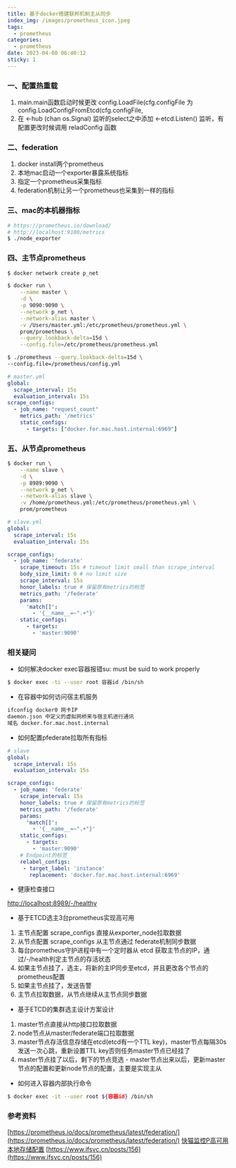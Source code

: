 ```yaml
---
title: 基于docker搭建联邦机制主从同步
index_img: /images/prometheus_icon.jpeg
tags:
  - prometheus
categories:
  - prometheus
date: 2023-04-08 06:40:12
sticky: 1
---
```


### 一、配置热重载

1. main.main函数启动时候更改 config.LoadFile(cfg.configFile 为 config.LoadConfigFromEtcd(cfg.configFile,
2. 在 <-hub (chan os.Signal) 监听的select之中添加 <-etcd.Listen() 监听，有配置更改时候调用 reladConfig 函数

### 二、federation

1. docker install两个prometheus
2. 本地mac启动一个exporter暴露系统指标
3. 指定一个prometheus采集指标
4. federation机制让另一个prometheus也采集到一样的指标

### 三、mac的本机器指标

``` bash
# https://prometheus.io/download/
# http://localhost:9100/metrics
$ ./node_exporter
```

### 四、主节点prometheus

``` bash
$ docker network create p_net

$ docker run \
    --name master \
    -d \
    -p 9090:9090 \
    --network p_net \
    --network-alias master \
    -v /Users/master.yml:/etc/prometheus/prometheus.yml \
    prom/prometheus \
    --query.lookback-delta=15d \
    --config.file=/etc/prometheus/prometheus.yml

$ ./prometheus --query.lookback-delta=15d \
--config.file=/prometheus/config.yml
```

``` yml
# master.yml
global:
  scrape_interval: 15s
  evaluation_interval: 15s
scrape_configs:
  - job_name: "request_count"
    metrics_path: '/metrics'
    static_configs:
      - targets: ["docker.for.mac.host.internal:6969"]
```

### 五、从节点prometheus

``` bash
$ docker run \
    --name slave \
    -d \
    -p 8989:9090 \
    --network p_net \
    --network-alias slave \
    -v /home/prometheus.yml:/etc/prometheus/prometheus.yml \
    prom/prometheus
```

``` yml
# slave.yml
global:
  scrape_interval: 15s 
  evaluation_interval: 15s 

scrape_configs:
  - job_name: 'federate'
    scrape_timeout: 15s # timeout limit small than scrape_interval
    body_size_limit: 0 # no limit size
    scrape_interval: 15s
    honor_labels: true # 保留原有metrics的标签
    metrics_path: '/federate'
    params:
      'match[]':
        - '{__name__=~".+"}'
    static_configs:
      - targets:
        - 'master:9090'
```

### 相关疑问

- 如何解决docker exec容器报错su: must be suid to work properly

``` bash
$ docker exec -ti --user root 容器id /bin/sh
```

- 在容器中如何访问宿主机服务

``` txt
ifconfig docker0 网卡IP
daemon.json 中定义的虚拟网桥来与宿主机进行通讯
域名 docker.for.mac.host.internal
```

- 如何配置pfederate拉取所有指标

``` yml
# slave
global:
  scrape_interval: 15s 
  evaluation_interval: 15s 

scrape_configs:
  - job_name: 'federate'
    scrape_interval: 15s
    honor_labels: true # 保留原有metrics的标签
    metrics_path: '/federate'
    params:
      'match[]':
        - '{__name__=~".+"}'
    static_configs:
      - targets:
        - 'master:9090'
    # Endpoint的标签
    relabel_configs:
     - target_label: 'instance'
       replacement: 'docker.for.mac.host.internal:6969'
```

- 健康检查接口

[http://localhost:8989/-/healthy](http://localhost:8989/-/healthy)

- 基于ETCD选主3台prometheus实现高可用

1. 主节点配置 scrape_configs 直接从exporter_node拉取数据
2. 从节点配置 scrape_configs 从主节点通过 federate机制同步数据
3. 每台prometheus守护进程中有一个定时器从 etcd 获取主节点的IP，通过/-/health判定主节点的存活状态
4. 如果主节点挂了，选主，将新的主IP同步至etcd，并且更改各个节点的 prometheus配置
5. 如果主节点挂了，发送告警
6. 主节点拉取数据，从节点继续从主节点同步数据

- 基于ETCD的集群选主设计方案设计

1. master节点直接从http接口拉取数据
2. node节点从master/federate端口拉取数据
3. master节点存活信息存储在etcd(etcd有一个TTL key)，master节点每隔30s发送一次心跳，重新设置TTL key否则任务master节点已经挂了
4. master节点挂了以后，剩下的节点竞选 - master节点出来以后，更新master节点的配置和更新node节点的配置，主要是实现主从

- 如何进入容器内部执行命令

``` bash
$ docker exec -it --user root ${容器id} /bin/sh
```

### 参考资料

[https://prometheus.io/docs/prometheus/latest/federation/](https://prometheus.io/docs/prometheus/latest/federation/)
[快猫监控P高可用](http://flashcat.cloud/docs/content/flashcat-monitor/prometheus/ha/local-storage/)
[本地存储配置](https://blog.csdn.net/m0_60244783/article/details/127641195)
[https://www.ifsvc.cn/posts/156](https://www.ifsvc.cn/posts/156)